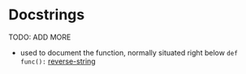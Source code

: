 # Docstrings

TODO: ADD MORE

- used to document the function, normally situated right below `def func():` [reverse-string](../exercise-concepts/reverse-string.md)
